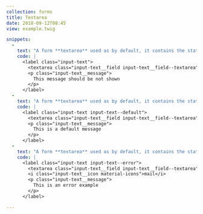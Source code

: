 ```yaml
---
collection: forms
title: Textarea
date: 2018-09-12T08:45
view: example.twig

snippets:
  -
    text: "A form **textarea** used as by default, it contains the state message used in `input-text__message` selector."
    code: |
      <label class="input-text">
        <textarea class="input-text__field input-text__field--textarea" name="name" placeholder="Please, insert something or go away."></textarea>
        <p class="input-text__message">
          This message should be not shown
        </p>
      </label>
  -
    text: "A form **textarea** used as by default, it contains the state message shown with  `input-text--default` modifier."
    code: |
      <label class="input-text input-text--default">
        <textarea class="input-text__field input-text__field--textarea" name="name" placeholder="Please, insert something or go away."></textarea>
        <p class="input-text__message">
          This is a default message
        </p>
      </label>
  -
    text: "A form **textarea** used as by default, it contains the state message shown with  `input-text--error` modifier."
    code: |
      <label class="input-text input-text--error">
        <textarea class="input-text__field input-text__field--textarea" name="name" placeholder="Please, insert something or go away."></textarea>
        <i class="input-text__icon material-icons">mail</i>
        <p class="input-text__message">
          This is an error example
        </p>
      </label>

---
```

